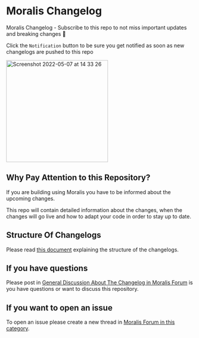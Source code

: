 # Moralis Changelog
Moralis Changelog - Subscribe to this repo to not miss important updates and breaking changes 🔔 

Click the `Notification` button to be sure you get notified as soon as new changelogs are pushed to this repo

<img width="273" alt="Screenshot 2022-05-07 at 14 33 26" src="https://user-images.githubusercontent.com/11097108/167254677-3a92c47e-a14a-4322-aebb-d93f59bb8c14.png">


## Why Pay Attention to this Repository?

If you are building using Moralis you have to be informed about the upcoming changes.

This repo will contain detailed information about the changes, when the changes will go live and how to adapt your code in order to stay up to date.

## Structure Of Changelogs

Please read [this document](https://github.com/MoralisWeb3/changelog/blob/main/pull_request_template.md) explaining the structure of the changelogs.

## If you have questions

Please post in [General Discussion About The Changelog in Moralis Forum](https://forum.moralis.io/t/general-discussion-about-the-changelog/14532) is you have questions or want to discuss this repository.


## If you want to open an issue

To open an issue please create a new thread in [Moralis Forum in this category](https://forum.moralis.io/c/changelog/).
